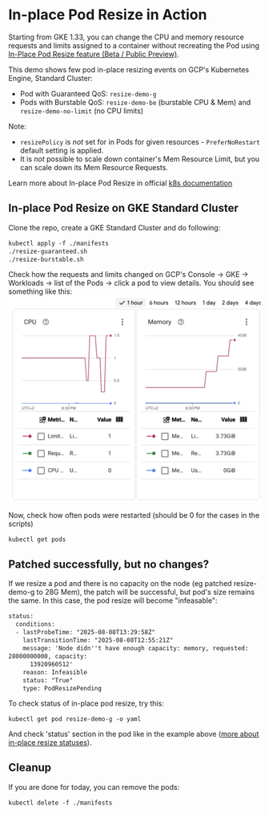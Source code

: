# In-place Pod Resize in Action
Starting from GKE 1.33, you can change the CPU and memory resource requests and limits assigned to a container without recreating the Pod using [In-Place Pod Resize feature (Beta / Public Preview)](https://github.com/kubernetes/enhancements/tree/master/keps/sig-node/1287-in-place-update-pod-resources).

This demo shows few pod in-place resizing events on GCP's Kubernetes Engine, Standard Cluster:
* Pod with Guaranteed QoS: `resize-demo-g`
* Pods with Burstable QoS: `resize-demo-be` (burstable CPU & Mem) and `resize-demo-no-limit` (no CPU limits)

Note: 
* `resizePolicy` is *not* set for in Pods for given resources - `PreferNoRestart` default setting is applied.
* It is *not* possible to scale down container's Mem Resource Limit, but you can scale down its Mem Resource Requests. 

Learn more about In-place Pod Resize in official [k8s documentation](https://kubernetes.io/docs/tasks/configure-pod-container/resize-container-resources/)

## In-place Pod Resize on GKE Standard Cluster
Clone the repo, create a GKE Standard Cluster and do following:
```
kubectl apply -f ./manifests
./resize-guaranteed.sh
./resize-burstable.sh
```

Check how the requests and limits changed on GCP's Console -> GKE -> Workloads -> list of the Pods -> click a pod to view details. You should see something like this:
![CPU and Mem resizing](ippr-resize.png)

Now, check how often pods were restarted (should be 0 for the cases in the scripts)
```
kubectl get pods
```

## Patched successfully, but no changes?
If we resize a pod and there is no capacity on the node (eg patched resize-demo-g to 28G Mem), the patch will be successful, but pod's size remains the same. In this case, the pod resize will become "infeasable":
```
status:
  conditions:
  - lastProbeTime: "2025-08-08T13:29:58Z"
    lastTransitionTime: "2025-08-08T12:55:21Z"
    message: 'Node didn''t have enough capacity: memory, requested: 28000000000, capacity:
      13920960512'
    reason: Infeasible
    status: "True"
    type: PodResizePending
```

To check status of in-place pod resize, try this:
``` 
kubectl get pod resize-demo-g -o yaml
```
And check 'status' section in the pod like in the example above ([more about in-place resize statuses](https://github.com/kubernetes/enhancements/tree/master/keps/sig-node/1287-in-place-update-pod-resources#resize-status)).

## Cleanup
If you are done for today, you can remove the pods:

```
kubectl delete -f ./manifests
```
